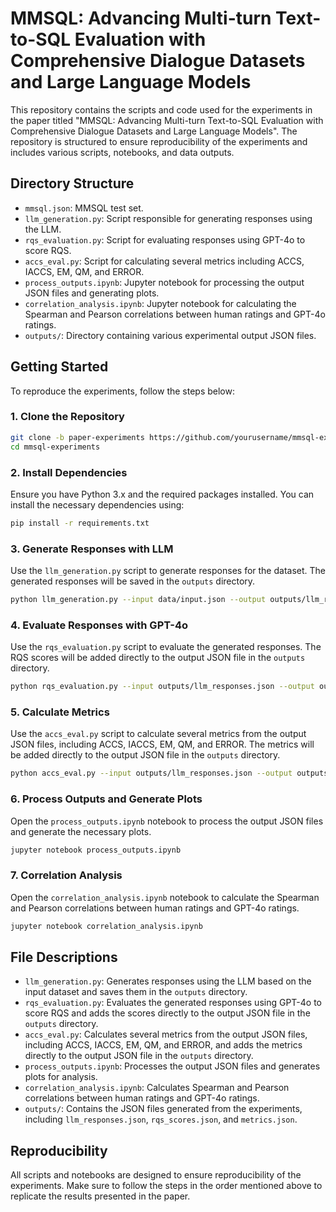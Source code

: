 # MMSQL: Advancing Multi-turn Text-to-SQL Evaluation with Comprehensive Dialogue Datasets and Large Language Models

This repository contains the scripts and code used for the experiments in the paper titled "MMSQL: Advancing Multi-turn Text-to-SQL Evaluation with Comprehensive Dialogue Datasets and Large Language Models". The repository is structured to ensure reproducibility of the experiments and includes various scripts, notebooks, and data outputs.

## Directory Structure
- `mmsql.json`: MMSQL test set.
- `llm_generation.py`: Script responsible for generating responses using the LLM.
- `rqs_evaluation.py`: Script for evaluating responses using GPT-4o to score RQS.
- `accs_eval.py`: Script for calculating several metrics including ACCS, IACCS, EM, QM, and ERROR.
- `process_outputs.ipynb`: Jupyter notebook for processing the output JSON files and generating plots.
- `correlation_analysis.ipynb`: Jupyter notebook for calculating the Spearman and Pearson correlations between human ratings and GPT-4o ratings.
- `outputs/`: Directory containing various experimental output JSON files.

## Getting Started

To reproduce the experiments, follow the steps below:

### 1. Clone the Repository

```bash
git clone -b paper-experiments https://github.com/yourusername/mmsql-experiments.git
cd mmsql-experiments
```

### 2. Install Dependencies

Ensure you have Python 3.x and the required packages installed. You can install the necessary dependencies using:

```bash
pip install -r requirements.txt
```

### 3. Generate Responses with LLM

Use the `llm_generation.py` script to generate responses for the dataset. The generated responses will be saved in the `outputs` directory.

```bash
python llm_generation.py --input data/input.json --output outputs/llm_responses.json
```

### 4. Evaluate Responses with GPT-4o

Use the `rqs_evaluation.py` script to evaluate the generated responses. The RQS scores will be added directly to the output JSON file in the `outputs` directory.

```bash
python rqs_evaluation.py --input outputs/llm_responses.json --output outputs/rqs_scores.json
```

### 5. Calculate Metrics

Use the `accs_eval.py` script to calculate several metrics from the output JSON files, including ACCS, IACCS, EM, QM, and ERROR. The metrics will be added directly to the output JSON file in the `outputs` directory.

```bash
python accs_eval.py --input outputs/llm_responses.json --output outputs/metrics.json
```

### 6. Process Outputs and Generate Plots

Open the `process_outputs.ipynb` notebook to process the output JSON files and generate the necessary plots.

```bash
jupyter notebook process_outputs.ipynb
```

### 7. Correlation Analysis

Open the `correlation_analysis.ipynb` notebook to calculate the Spearman and Pearson correlations between human ratings and GPT-4o ratings.

```bash
jupyter notebook correlation_analysis.ipynb
```

## File Descriptions

- `llm_generation.py`: Generates responses using the LLM based on the input dataset and saves them in the `outputs` directory.
- `rqs_evaluation.py`: Evaluates the generated responses using GPT-4o to score RQS and adds the scores directly to the output JSON file in the `outputs` directory.
- `accs_eval.py`: Calculates several metrics from the output JSON files, including ACCS, IACCS, EM, QM, and ERROR, and adds the metrics directly to the output JSON file in the `outputs` directory.
- `process_outputs.ipynb`: Processes the output JSON files and generates plots for analysis.
- `correlation_analysis.ipynb`: Calculates Spearman and Pearson correlations between human ratings and GPT-4o ratings.
- `outputs/`: Contains the JSON files generated from the experiments, including `llm_responses.json`, `rqs_scores.json`, and `metrics.json`.

## Reproducibility

All scripts and notebooks are designed to ensure reproducibility of the experiments. Make sure to follow the steps in the order mentioned above to replicate the results presented in the paper.

```
